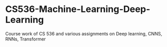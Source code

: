 # CS536-Machine-Learning-Deep-Learning
Course work of CS 536 and various assignments on Deep learning, CNNS, RNNs, Transformer
